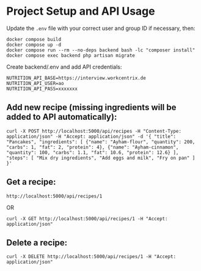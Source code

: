 # Project Setup and API Usage

Update the `.env` file with your correct user and group ID if necessary, then:
```
docker compose build
docker compose up -d
docker compose run --rm --no-deps backend bash -lc "composer install"
docker compose exec backend php artisan migrate

```

Create backend/.env and add API credentials:
```
NUTRITION_API_BASE=https://interview.workcentrix.de
NUTRITION_API_USER=ao
NUTRITION_API_PASS=xxxxxxx
```

## Add new recipe (missing ingredients will be added to API automatically):
```
curl -X POST http://localhost:5000/api/recipes -H "Content-Type: application/json" -H "Accept: application/json" -d '{ "title": "Pancakes", "ingredients": [ {"name": "Ayham-flour", "quantity": 200, "carbs": 1, "fat": 2, "protein": 4}, {"name": "Ayham-cinnamon", "quantity": 100, "carbs": 1.1, "fat": 10.6, "protein": 12.6} ], "steps": [ "Mix dry ingredients", "Add eggs and milk", "Fry on pan" ] }' 
```

## Get a recipe:
```
http://localhost:5000/api/recipes/1
```
OR

```
curl -X GET http://localhost:5000/api/recipes/1 -H "Accept: application/json"
```

## Delete a recipe:
```
curl -X DELETE http://localhost:5000/api/recipes/1 -H "Accept: application/json"
```

